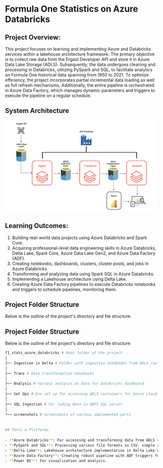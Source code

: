 # Formula One Statistics on Azure Databricks

## Project Overview:

This project focuses on learning and implementing Azure and Databricks services within a lakehouse architecture framework. The primary objective is to collect raw data from the Ergast Developer API and store it in Azure Data Lake Storage (ADLS). Subsequently, the data undergoes cleaning and processing in Databricks, utilizing PySpark and SQL, to facilitate analytics on Formula One historical data spanning from 1950 to 2021. To optimize efficiency, the project incorporates partial incremental data loading as well as full refresh mechanisms. Additionally, the entire pipeline is orchestrated in Azure Data Factory, which manages dynamic parameters and triggers to execute the pipeline on a regular schedule.

## System Architecture

![Detailed Overview of the System](screenshots/system_diagram.png)

## Learning Outcomes:

1. Building real-world data projects using Azure Databricks and Spark Core.
2. Acquiring professional-level data engineering skills in Azure Databricks, Delta Lake, Spark Core, Azure Data Lake Gen2, and Azure Data Factory (ADF).
3. Creating notebooks, dashboards, clusters, cluster pools, and jobs in Azure Databricks.
4. Transforming and analyzing data using Spark SQL in Azure Databricks.
5. Implementing a Lakehouse architecture using Delta Lake.
6. Creating Azure Data Factory pipelines to execute Databricks notebooks and triggers to schedule pipelines, monitoring them.

## Project Folder Structure

Below is the outline of the project's directory and file structure:

## Project Folder Structure

Below is the outline of the project's directory and file structure:

```bash
f1_stats_azure_databricks # Root folder of the project
│
├── Ingestion in Delta # Folder with ingestion notebooks from ADLS raw layer
│
├── Trans # Data transformation notebooks 
│
├── Analysis # Various analysis on data for Databricks dashboard
│ 
├── Set Ups # Env set up for accessing ADLS containers for Azure cloud.
│ 
├── SQL Ingestion # For loding data in DBFS SQL server
│ 
└── screenshots # Screenshots of various implemented parts


## Tools & Platforms:

- **Azure Databricks**: For accessing and transforming data from ADLS raw layer and writing it back to processed layer. For Creating notebook workflows and using databricks utilities.
- **PySpark and SQL**: Processing various file formats in CSV, simple and complex JSON. Implementing full refresh and incremental load patterns using partitions.
- **Delta Lake**: Lakehouse architecture implementation in Delta Lake with incremental load patterns later for this project.
- **Azure Data Factory**: Creating robust pipeline with ADF triggers for executing Databricks notebooks on a regular schedule.
- **Power BI**: For visualization and analysis.
